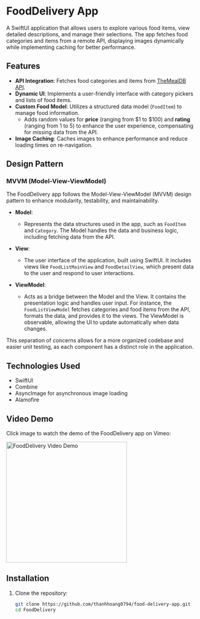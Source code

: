 # FoodDelivery App

A SwiftUI application that allows users to explore various food items, view detailed descriptions, and manage their selections. The app fetches food categories and items from a remote API, displaying images dynamically while implementing caching for better performance.

## Features

- **API Integration**: Fetches food categories and items from [TheMealDB API](https://www.themealdb.com/api.php).
- **Dynamic UI**: Implements a user-friendly interface with category pickers and lists of food items.
- **Custom Food Model**: Utilizes a structured data model (`FoodItem`) to manage food information. 
  - Adds random values for **price** (ranging from $1 to $100) and **rating** (ranging from 1 to 5) to enhance the user experience, compensating for missing data from the API.
- **Image Caching**: Caches images to enhance performance and reduce loading times on re-navigation.

## Design Pattern

### MVVM (Model-View-ViewModel)

The FoodDelivery app follows the Model-View-ViewModel (MVVM) design pattern to enhance modularity, testability, and maintainability.

- **Model**: 
  - Represents the data structures used in the app, such as `FoodItem` and `Category`. The Model handles the data and business logic, including fetching data from the API.
  
- **View**: 
  - The user interface of the application, built using SwiftUI. It includes views like `FoodListMainView` and `FoodDetailView`, which present data to the user and respond to user interactions.

- **ViewModel**: 
  - Acts as a bridge between the Model and the View. It contains the presentation logic and handles user input. For instance, the `FoodListViewModel` fetches categories and food items from the API, formats the data, and provides it to the views. The ViewModel is observable, allowing the UI to update automatically when data changes.

This separation of concerns allows for a more organized codebase and easier unit testing, as each component has a distinct role in the application.

## Technologies Used

- SwiftUI
- Combine
- AsyncImage for asynchronous image loading
- Alamofire

## Video Demo

Click image to watch the demo of the FoodDelivery app on Vimeo:

<a href="https://vimeo.com/1021588384?share=copy" target="_blank">
    <img src="https://i.ibb.co/pX63Dn5/thumnail.png" alt="FoodDelivery Video Demo" width="320" />
</a>

## Installation

1. Clone the repository:
   ```bash
   git clone https://github.com/thanhhoang0794/food-delivery-app.git
   cd FoodDelivery

